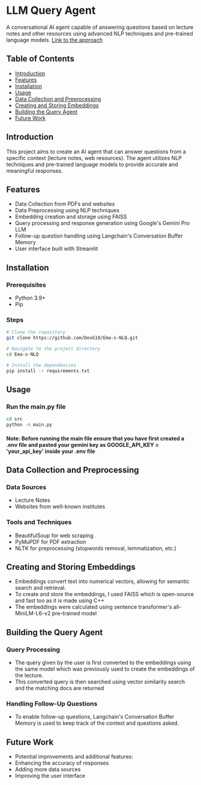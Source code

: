 # LLM Query Agent

A conversational AI agent capable of answering questions based on lecture notes and other resources using advanced NLP techniques and pre-trained language models.
[Link to the approach](https://docs.google.com/document/d/1U0yRFxvu7T2k9gsM1WRPiXP1HqKt1g9_2qx8U64sjGg/edit?usp=sharing)
## Table of Contents
- [Introduction](#introduction)
- [Features](#features)
- [Installation](#installation)
- [Usage](#usage)
- [Data Collection and Preprocessing](#data-collection-and-preprocessing)
- [Creating and Storing Embeddings](#creating-and-storing-embeddings)
- [Building the Query Agent](#building-the-query-agent)
- [Future Work](#future-work)

## Introduction
This project aims to create an AI agent that can answer questions from a specific context (lecture notes, web resources). The agent utilizes NLP techniques and pre-trained language models to provide accurate and meaningful responses.

## Features
- Data Collection from PDFs and websites
- Data Preprocessing using NLP techniques
- Embedding creation and storage using FAISS
- Query processing and response generation using Google's Gemini Pro LLM
- Follow-up question handling using Langchain's Conversation Buffer Memory
- User interface built with Streamlit

## Installation
### Prerequisites
- Python 3.9+
- Pip

### Steps
```bash
# Clone the repository
git clone https://github.com/DevG10/Ema-s-NLQ.git

# Navigate to the project directory
cd Ema-s-NLQ

# Install the dependencies
pip install -r requirements.txt
````

## Usage
### Run the main.py file
```bash
cd src
python -m main.py
````
#### Note: Before running the main file ensure that you have first created a .env file and pasted your gemini key as GOOGLE_API_KEY = 'your_api_key' inside your .env file
## Data Collection and Preprocessing
### Data Sources
* Lecture Notes
* Websites from well-known institutes
### Tools and Techniques
* BeautifulSoup for web scraping
* PyMuPDF for PDF extraction
* NLTK for preprocessing (stopwords removal, lemmatization, etc.)

## Creating and Storing Embeddings
- Embeddings convert text into numerical vectors, allowing for semantic search and retrieval.
- To create and store the embeddings, I used FAISS which is open-source and fast too as it is made using C++
- The embeddings were calculated using sentence transformer's all-MiniLM-L6-v2 pre-trained model

## Building the Query Agent
### Query Processing
- The query given by the user is first converted to the embeddings using the same model which was previously used to create the embeddings of the lecture.
- This converted query is then searched using vector similarity search and the matching docs are returned
### Handling Follow-Up Questions
- To enable follow-up questions, Langchain's Conversation Buffer Memory is used to keep track of the context and questions asked.
  
## Future Work
- Potential improvements and additional features:
- Enhancing the accuracy of responses
- Adding more data sources
- Improving the user interface
